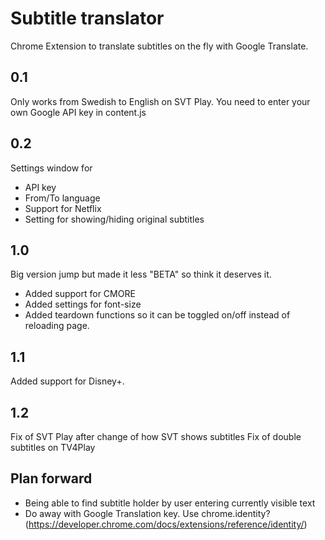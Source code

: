 # Subtitle translator
Chrome Extension to translate subtitles on the fly with Google Translate. 

## 0.1 
Only works from Swedish to English on SVT Play. You need to enter your own Google API key in content.js

## 0.2
Settings window for 
* API key
* From/To language
* Support for Netflix
* Setting for showing/hiding original subtitles

## 1.0
Big version jump but made it less "BETA" so think it deserves it.
* Added support for CMORE
* Added settings for font-size
* Added teardown functions so it can be toggled on/off instead of reloading page.

## 1.1
Added support for Disney+.

## 1.2
Fix of SVT Play after change of how SVT shows subtitles
Fix of double subtitles on TV4Play

## Plan forward
* Being able to find subtitle holder by user entering currently visible text
* Do away with Google Translation key. Use chrome.identity? (https://developer.chrome.com/docs/extensions/reference/identity/)
